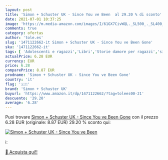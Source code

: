 ```yaml
---
layout: post
title: 'Simon + Schuster UK - Since You ve Been  al 29.20 % di sconto'
date: 2021-07-01 10:37:25
image: 'https://m.media-amazon.com/images/I/61GX7CivWQL._SL500_._SL400_.jpg'
comments: true
category: ofertas
author: 'tole.es'
slug: '1471122662-it Simon + Schuster UK - Since You ve Been Gone'
sku: '1471122662-it'
tags: [ 'Adolescenti e ragazzi','Libri','Storie damore per ragazzi','simon + schuster uk', ]
actualPrice: 6.28 EUR
currency: EUR
price: 6.28
comparePrice: 8.87 EUR
prodname: 'Simon + Schuster UK - Since You ve Been Gone'
country: 'it'
flag: '🇮🇹'
brand: 'Simon + Schuster UK'
buyurl: 'https://www.amazon.it/dp/1471122662/?tag=tolees00-21'
descuento: '29.20'
average: '6.28'
---
```


Puoi trovare [Simon + Schuster UK - Since You ve Been Gone](https://www.amazon.it/dp/1471122662/?tag=tolees00-21) con il prezzo 6.28 EUR (originale: 8.87 EUR) 29.20 % sconto qui:

[![Simon + Schuster UK - Since You ve Been ](https://m.media-amazon.com/images/I/61GX7CivWQL._SL500_._SL400_.jpg)](https://www.amazon.it/dp/1471122662/?tag=tolees00-21)

ℹ️:


[🛒 Acquista qui!!](https://www.amazon.it/dp/1471122662/?tag=tolees00-21)

